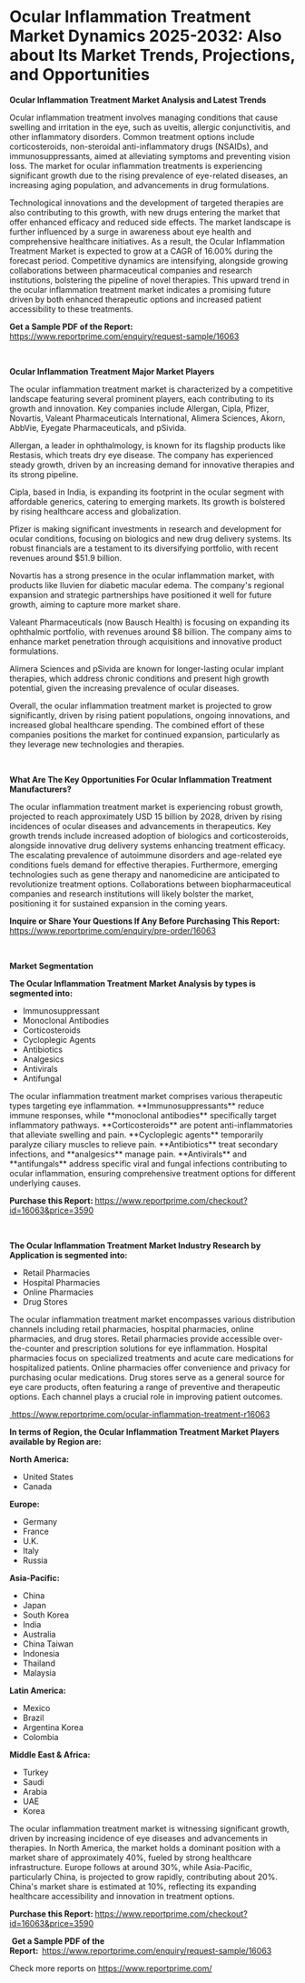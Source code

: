 <p><h1>Ocular Inflammation Treatment Market Dynamics 2025-2032: Also about Its Market Trends, Projections, and Opportunities</h1></p><p><strong>Ocular Inflammation Treatment Market Analysis and Latest Trends</strong></p>
<p><p>Ocular inflammation treatment involves managing conditions that cause swelling and irritation in the eye, such as uveitis, allergic conjunctivitis, and other inflammatory disorders. Common treatment options include corticosteroids, non-steroidal anti-inflammatory drugs (NSAIDs), and immunosuppressants, aimed at alleviating symptoms and preventing vision loss. The market for ocular inflammation treatments is experiencing significant growth due to the rising prevalence of eye-related diseases, an increasing aging population, and advancements in drug formulations.</p><p>Technological innovations and the development of targeted therapies are also contributing to this growth, with new drugs entering the market that offer enhanced efficacy and reduced side effects. The market landscape is further influenced by a surge in awareness about eye health and comprehensive healthcare initiatives. As a result, the Ocular Inflammation Treatment Market is expected to grow at a CAGR of 16.00% during the forecast period. Competitive dynamics are intensifying, alongside growing collaborations between pharmaceutical companies and research institutions, bolstering the pipeline of novel therapies. This upward trend in the ocular inflammation treatment market indicates a promising future driven by both enhanced therapeutic options and increased patient accessibility to these treatments.</p></p>
<p><strong>Get a Sample PDF of the Report:&nbsp;</strong> <a href="https://www.reportprime.com/enquiry/request-sample/16063?utm_campaign=2780&utm_medium=2&utm_source=Github&utm_content=ia&utm_term=20032025&utm_id=ocular-inflammation-treatment">https://www.reportprime.com/enquiry/request-sample/16063</a></p>
<p>&nbsp;</p>
<p><strong>Ocular Inflammation Treatment Major Market Players</strong></p>
<p><p>The ocular inflammation treatment market is characterized by a competitive landscape featuring several prominent players, each contributing to its growth and innovation. Key companies include Allergan, Cipla, Pfizer, Novartis, Valeant Pharmaceuticals International, Alimera Sciences, Akorn, AbbVie, Eyegate Pharmaceuticals, and pSivida.</p><p>Allergan, a leader in ophthalmology, is known for its flagship products like Restasis, which treats dry eye disease. The company has experienced steady growth, driven by an increasing demand for innovative therapies and its strong pipeline.</p><p>Cipla, based in India, is expanding its footprint in the ocular segment with affordable generics, catering to emerging markets. Its growth is bolstered by rising healthcare access and globalization.</p><p>Pfizer is making significant investments in research and development for ocular conditions, focusing on biologics and new drug delivery systems. Its robust financials are a testament to its diversifying portfolio, with recent revenues around $51.9 billion.</p><p>Novartis has a strong presence in the ocular inflammation market, with products like Iluvien for diabetic macular edema. The company's regional expansion and strategic partnerships have positioned it well for future growth, aiming to capture more market share.</p><p>Valeant Pharmaceuticals (now Bausch Health) is focusing on expanding its ophthalmic portfolio, with revenues around $8 billion. The company aims to enhance market penetration through acquisitions and innovative product formulations.</p><p>Alimera Sciences and pSivida are known for longer-lasting ocular implant therapies, which address chronic conditions and present high growth potential, given the increasing prevalence of ocular diseases.</p><p>Overall, the ocular inflammation treatment market is projected to grow significantly, driven by rising patient populations, ongoing innovations, and increased global healthcare spending. The combined effort of these companies positions the market for continued expansion, particularly as they leverage new technologies and therapies.</p></p>
<p>&nbsp;</p>
<p><strong>What Are The Key Opportunities For Ocular Inflammation Treatment Manufacturers?</strong></p>
<p><p>The ocular inflammation treatment market is experiencing robust growth, projected to reach approximately USD 15 billion by 2028, driven by rising incidences of ocular diseases and advancements in therapeutics. Key growth trends include increased adoption of biologics and corticosteroids, alongside innovative drug delivery systems enhancing treatment efficacy. The escalating prevalence of autoimmune disorders and age-related eye conditions fuels demand for effective therapies. Furthermore, emerging technologies such as gene therapy and nanomedicine are anticipated to revolutionize treatment options. Collaborations between biopharmaceutical companies and research institutions will likely bolster the market, positioning it for sustained expansion in the coming years.</p></p>
<p><strong>Inquire or Share Your Questions If Any Before Purchasing This Report:</strong> <a href="https://www.reportprime.com/enquiry/pre-order/16063?utm_campaign=2780&utm_medium=2&utm_source=Github&utm_content=ia&utm_term=20032025&utm_id=ocular-inflammation-treatment">https://www.reportprime.com/enquiry/pre-order/16063</a></p>
<p>&nbsp;</p>
<p><strong>Market Segmentation</strong></p>
<p><strong>The Ocular Inflammation Treatment Market Analysis by types is segmented into:</strong></p>
<p><ul><li>Immunosuppressant</li><li>Monoclonal Antibodies</li><li>Corticosteroids</li><li>Cycloplegic Agents</li><li>Antibiotics</li><li>Analgesics</li><li>Antivirals</li><li>Antifungal</li></ul></p>
<p><p>The ocular inflammation treatment market comprises various therapeutic types targeting eye inflammation. **Immunosuppressants** reduce immune responses, while **monoclonal antibodies** specifically target inflammatory pathways. **Corticosteroids** are potent anti-inflammatories that alleviate swelling and pain. **Cycloplegic agents** temporarily paralyze ciliary muscles to relieve pain. **Antibiotics** treat secondary infections, and **analgesics** manage pain. **Antivirals** and **antifungals** address specific viral and fungal infections contributing to ocular inflammation, ensuring comprehensive treatment options for different underlying causes.</p></p>
<p><strong>Purchase this Report:&nbsp;</strong><a href="https://www.reportprime.com/checkout?id=16063&price=3590&utm_campaign=2780&utm_medium=2&utm_source=Github&utm_content=ia&utm_term=20032025&utm_id=ocular-inflammation-treatment">https://www.reportprime.com/checkout?id=16063&price=3590</a></p>
<p>&nbsp;</p>
<p><strong>The Ocular Inflammation Treatment Market Industry Research by Application is segmented into:</strong></p>
<p><ul><li>Retail Pharmacies</li><li>Hospital Pharmacies</li><li>Online Pharmacies</li><li>Drug Stores</li></ul></p>
<p><p>The ocular inflammation treatment market encompasses various distribution channels including retail pharmacies, hospital pharmacies, online pharmacies, and drug stores. Retail pharmacies provide accessible over-the-counter and prescription solutions for eye inflammation. Hospital pharmacies focus on specialized treatments and acute care medications for hospitalized patients. Online pharmacies offer convenience and privacy for purchasing ocular medications. Drug stores serve as a general source for eye care products, often featuring a range of preventive and therapeutic options. Each channel plays a crucial role in improving patient outcomes.</p></p>
<p><a href="https://www.reportprime.com/ocular-inflammation-treatment-r16063?utm_campaign=2780&utm_medium=2&utm_source=Github&utm_content=ia&utm_term=20032025&utm_id=ocular-inflammation-treatment">&nbsp;https://www.reportprime.com/ocular-inflammation-treatment-r16063</a></p>
<p><strong>In terms of Region, the Ocular Inflammation Treatment Market Players available by Region are:</strong></p>
<p>
    <p> <strong> North America: </strong>
        <ul>
            <li>United States</li>
            <li>Canada</li>
        </ul>
        </p> 
    <p> <strong> Europe: </strong>
        <ul>
            <li>Germany</li>
            <li>France</li>
            <li>U.K.</li>
            <li>Italy</li>
            <li>Russia</li>
        </ul>
        </p> 
    <p> <strong> Asia-Pacific: </strong>
        <ul>
            <li>China</li>
            <li>Japan</li>
            <li>South Korea</li>
            <li>India</li>
            <li>Australia</li>
            <li>China Taiwan</li>
            <li>Indonesia</li>
            <li>Thailand</li>
            <li>Malaysia</li>
        </ul>
        </p> 
    <p> <strong> Latin America: </strong>
        <ul>
            <li>Mexico</li>
            <li>Brazil</li>
            <li>Argentina Korea</li>
            <li>Colombia</li>
        </ul>
        </p> 
    <p> <strong> Middle East & Africa: </strong>
        <ul>
            <li>Turkey</li>
            <li>Saudi</li>
            <li>Arabia</li>
            <li>UAE</li>
            <li>Korea</li>
        </ul>
    </p>
    </p>
<p><p>The ocular inflammation treatment market is witnessing significant growth, driven by increasing incidence of eye diseases and advancements in therapies. In North America, the market holds a dominant position with a market share of approximately 40%, fueled by strong healthcare infrastructure. Europe follows at around 30%, while Asia-Pacific, particularly China, is projected to grow rapidly, contributing about 20%. China's market share is estimated at 10%, reflecting its expanding healthcare accessibility and innovation in treatment options.</p></p>
<p><strong>Purchase this Report: </strong><a href="https://www.reportprime.com/checkout?id=16063&price=3590&utm_campaign=2780&utm_medium=2&utm_source=Github&utm_content=ia&utm_term=20032025&utm_id=ocular-inflammation-treatment">https://www.reportprime.com/checkout?id=16063&price=3590</a></p>
<p>&nbsp;<strong>Get a Sample PDF of the Report:&nbsp;&nbsp;</strong><a href="https://www.reportprime.com/enquiry/request-sample/16063?utm_campaign=2780&utm_medium=2&utm_source=Github&utm_content=ia&utm_term=20032025&utm_id=ocular-inflammation-treatment">https://www.reportprime.com/enquiry/request-sample/16063</a></p>
<p><strong></strong></p>
<p>Check more reports on <a href="https://www.reportprime.com/?utm_campaign=2780&utm_medium=2&utm_source=Github&utm_content=ia&utm_term=20032025&utm_id=ocular-inflammation-treatment">https://www.reportprime.com/</a></p>